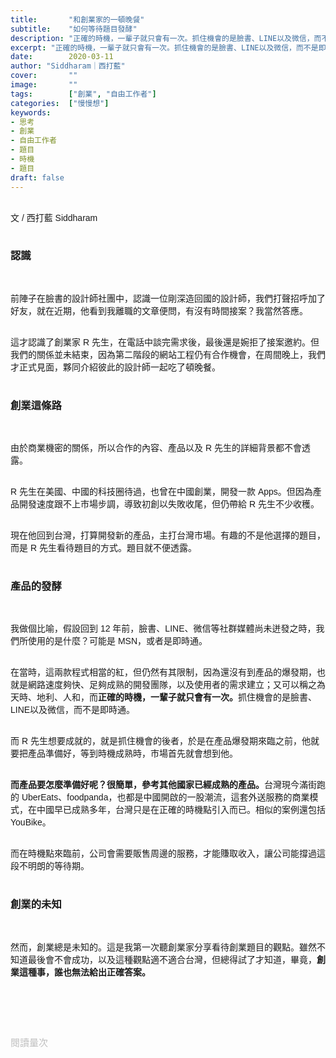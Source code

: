 ```yaml
---
title:       "和創業家的一頓晚餐"
subtitle:    "如何等待題目發酵"
description: "正確的時機，一輩子就只會有一次。抓住機會的是臉書、LINE以及微信，而不是即時通..."
excerpt: "正確的時機，一輩子就只會有一次。抓住機會的是臉書、LINE以及微信，而不是即時通..."
date:        2020-03-11
author: "Siddharam｜西打藍"
cover:       ""
image:       ""
tags:        ["創業", "自由工作者"]
categories:  ["慢慢想"]
keywords:
- 思考
- 創業
- 自由工作者
- 題目
- 時機
- 題目
draft: false
---
```


<article style="font-family: 'Noto Sans TC', '微軟正黑體', sans-serif; font-weight: 300;">

<br>文 / 西打藍 Siddharam<br><br>

<h3 class="article-h1-color">認識</h3><br>

前陣子在臉書的設計師社團中，認識一位剛深造回國的設計師，我們打聲招呼加了好友，就在近期，他看到我離職的文章便問，有沒有時間接案？我當然答應。<br><br>

這才認識了創業家 R 先生，在電話中談完需求後，最後還是婉拒了接案邀約。但我們的關係並未結束，因為第二階段的網站工程仍有合作機會，在周間晚上，我們才正式見面，夥同介紹彼此的設計師一起吃了頓晚餐。<br><br>


<h3 class="article-h1-color">創業這條路</h3><br>

由於商業機密的關係，所以合作的內容、產品以及 R 先生的詳細背景都不會透露。<br><br>

R 先生在美國、中國的科技圈待過，也曾在中國創業，開發一款 Apps。但因為產品開發速度跟不上市場步調，導致初創以失敗收尾，但仍帶給 R 先生不少收穫。<br><br>

現在他回到台灣，打算開發新的產品，主打台灣市場。有趣的不是他選擇的題目，而是 R 先生看待題目的方式。題目就不便透露。<br><br>


<h3 class="article-h1-color">產品的發酵</h3><br>

我做個比喻，假設回到 12 年前，臉書、LINE、微信等社群媒體尚未迸發之時，我們所使用的是什麼？可能是 MSN，或者是即時通。<br><br>

在當時，這兩款程式相當的紅，但仍然有其限制，因為還沒有到產品的爆發期，也就是網路速度夠快、足夠成熟的開發團隊，以及使用者的需求建立；又可以稱之為天時、地利、人和，而<b>正確的時機，一輩子就只會有一次。</b>抓住機會的是臉書、LINE以及微信，而不是即時通。<br><br>

而 R 先生想要成就的，就是抓住機會的後者，於是在產品爆發期來臨之前，他就要把產品準備好，等到時機成熟時，市場首先就會想到他。<br><br>

<b>而產品要怎麼準備好呢？很簡單，參考其他國家已經成熟的產品。</b>台灣現今滿街跑的 UberEats、foodpanda，也都是中國開啟的一股潮流，這套外送服務的商業模式，在中國早已成熟多年，台灣只是在正確的時機點引入而已。相似的案例還包括 YouBike。<br><br>

而在時機點來臨前，公司會需要販售周邊的服務，才能賺取收入，讓公司能撐過這段不明朗的等待期。<br><br>


<h3 class="article-h1-color">創業的未知</h3><br>

然而，創業總是未知的。這是我第一次聽創業家分享看待創業題目的觀點。雖然不知道最後會不會成功，以及這種觀點適不適合台灣，但總得試了才知道，畢竟，<b>創業這種事，誰也無法給出正確答案。</b><br><br>







<br><br><br>

</article>

<div style="color: #bfbfbf; font-size: 15px;" id="busuanzi_container_page_pv">
  閱讀量<span id="busuanzi_value_page_pv"></span>次
</div>

<script src="../../js/post.js"></script>




